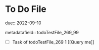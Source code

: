 # To Do File

due:: 2022-09-10

metadatafield:: todoTestFile_269_99

- [ ] Task of todoTestFile_269 1 [[Query me]]
